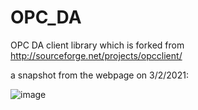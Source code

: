 # OPC_DA
OPC DA client library which is forked from http://sourceforge.net/projects/opcclient/  

a snapshot from the webpage on 3/2/2021:


![image](https://user-images.githubusercontent.com/1047435/109636742-ea335980-7b86-11eb-86c7-862977b5578c.png)

